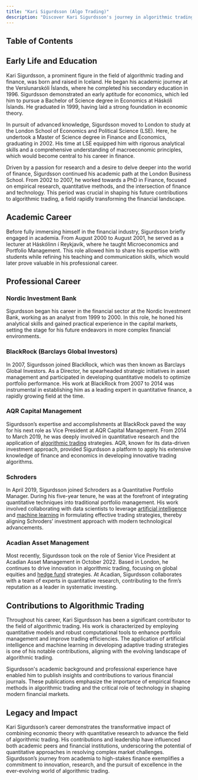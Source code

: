 ```yaml
---
title: "Kari Sigurdsson (Algo Trading)"
description: "Discover Kari Sigurdsson's journey in algorithmic trading from his Icelandic roots to leading roles at BlackRock AQR and Schroders with a focus on finance and technology."
---
```




## Table of Contents

## Early Life and Education

Kari Sigurdsson, a prominent figure in the field of algorithmic trading and finance, was born and raised in Iceland. He began his academic journey at the Verslunarskóli Íslands, where he completed his secondary education in 1996. Sigurdsson demonstrated an early aptitude for economics, which led him to pursue a Bachelor of Science degree in Economics at Háskóli Íslands. He graduated in 1999, having laid a strong foundation in economic theory.

In pursuit of advanced knowledge, Sigurdsson moved to London to study at the London School of Economics and Political Science (LSE). Here, he undertook a Master of Science degree in Finance and Economics, graduating in 2002. His time at LSE equipped him with rigorous analytical skills and a comprehensive understanding of macroeconomic principles, which would become central to his career in finance.

Driven by a passion for research and a desire to delve deeper into the world of finance, Sigurdsson continued his academic path at the London Business School. From 2002 to 2007, he worked towards a PhD in Finance, focused on empirical research, quantitative methods, and the intersection of finance and technology. This period was crucial in shaping his future contributions to algorithmic trading, a field rapidly transforming the financial landscape.

## Academic Career

Before fully immersing himself in the financial industry, Sigurdsson briefly engaged in academia. From August 2000 to August 2001, he served as a lecturer at Háskólinn í Reykjavík, where he taught Microeconomics and Portfolio Management. This role allowed him to share his expertise with students while refining his teaching and communication skills, which would later prove valuable in his professional career.

## Professional Career

### Nordic Investment Bank

Sigurdsson began his career in the financial sector at the Nordic Investment Bank, working as an analyst from 1999 to 2000. In this role, he honed his analytical skills and gained practical experience in the capital markets, setting the stage for his future endeavors in more complex financial environments.

### BlackRock (Barclays Global Investors)

In 2007, Sigurdsson joined BlackRock, which was then known as Barclays Global Investors. As a Director, he spearheaded strategic initiatives in asset management and participated in developing quantitative models to optimize portfolio performance. His work at BlackRock from 2007 to 2014 was instrumental in establishing him as a leading expert in quantitative finance, a rapidly growing field at the time.

### AQR Capital Management

Sigurdsson’s expertise and accomplishments at BlackRock paved the way for his next role as Vice President at AQR Capital Management. From 2014 to March 2019, he was deeply involved in quantitative research and the application of [algorithmic trading](/wiki/algorithmic-trading) strategies. AQR, known for its data-driven investment approach, provided Sigurdsson a platform to apply his extensive knowledge of finance and economics in developing innovative trading algorithms.

### Schroders

In April 2019, Sigurdsson joined Schroders as a Quantitative Portfolio Manager. During his five-year tenure, he was at the forefront of integrating quantitative techniques into traditional portfolio management. His work involved collaborating with data scientists to leverage [artificial intelligence](/wiki/ai-artificial-intelligence) and [machine learning](/wiki/machine-learning) in formulating effective trading strategies, thereby aligning Schroders’ investment approach with modern technological advancements.

### Acadian Asset Management

Most recently, Sigurdsson took on the role of Senior Vice President at Acadian Asset Management in October 2022. Based in London, he continues to drive innovation in algorithmic trading, focusing on global equities and [hedge fund](/wiki/hedge-fund-trading-strategies) strategies. At Acadian, Sigurdsson collaborates with a team of experts in quantitative research, contributing to the firm’s reputation as a leader in systematic investing.

## Contributions to Algorithmic Trading

Throughout his career, Kari Sigurdsson has been a significant contributor to the field of algorithmic trading. His work is characterized by employing quantitative models and robust computational tools to enhance portfolio management and improve trading efficiencies. The application of artificial intelligence and machine learning in developing adaptive trading strategies is one of his notable contributions, aligning with the evolving landscape of algorithmic trading.

Sigurdsson's academic background and professional experience have enabled him to publish insights and contributions to various financial journals. These publications emphasize the importance of empirical finance methods in algorithmic trading and the critical role of technology in shaping modern financial markets.

## Legacy and Impact

Kari Sigurdsson’s career demonstrates the transformative impact of combining economic theory with quantitative research to advance the field of algorithmic trading. His contributions and leadership have influenced both academic peers and financial institutions, underscoring the potential of quantitative approaches in resolving complex market challenges. Sigurdsson’s journey from academia to high-stakes finance exemplifies a commitment to innovation, research, and the pursuit of excellence in the ever-evolving world of algorithmic trading.